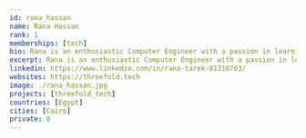 ```yaml
---
id: rana_hassan
name: Rana Hassan
rank: 1
memberships: [tech]
bio: Rana is an enthusiastic Computer Engineer with a passion in learning and development. She enjoys a good cup of coffee and exploring new technologies. Threefold's innovattion bring great technology and new ideas to the world. Being a part of that is definetly a lifechanging experience.
excerpt: Rana is an enthusiastic Computer Engineer with a passion in learning and development.
linkedin: https://www.linkedin.com/in/rana-tarek-81310763/
websites: https://threefold.tech
image: ./rana_hassan.jpg
projects: [threefold_tech]
countries: [Egypt]
cities: [Cairo]
private: 0
---
```

